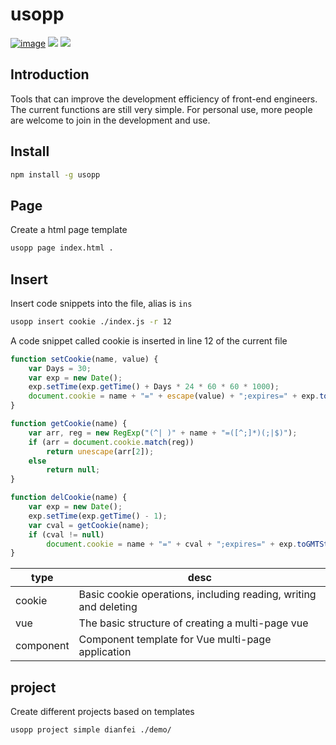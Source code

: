 # usopp

[![image](https://img.shields.io/npm/v/usopp.svg)](https://www.npmjs.com/package/usopp)
[![](https://img.shields.io/npm/l/usopp.svg)](https://www.npmjs.com/package/usopp)
[![](https://img.shields.io/github/issues/everygit/usopp)](https://github.com/everygit/usopp/issues)

## Introduction

Tools that can improve the development efficiency of front-end engineers. The current functions are still very simple. For personal use, more people are welcome to join in the development and use.

## Install

```sh
npm install -g usopp
```

## Page

Create a html page template

```sh
usopp page index.html .
```

## Insert

Insert code snippets into the file, alias is `ins`

```sh
usopp insert cookie ./index.js -r 12
```

A code snippet called cookie is inserted in line 12 of the current file

```js
function setCookie(name, value) {
    var Days = 30;
    var exp = new Date();
    exp.setTime(exp.getTime() + Days * 24 * 60 * 60 * 1000);
    document.cookie = name + "=" + escape(value) + ";expires=" + exp.toGMTString();
}

function getCookie(name) {
    var arr, reg = new RegExp("(^| )" + name + "=([^;]*)(;|$)");
    if (arr = document.cookie.match(reg))
        return unescape(arr[2]);
    else
        return null;
}

function delCookie(name) {
    var exp = new Date();
    exp.setTime(exp.getTime() - 1);
    var cval = getCookie(name);
    if (cval != null)
        document.cookie = name + "=" + cval + ";expires=" + exp.toGMTString();
}
```

type | desc
--|--
cookie | Basic cookie operations, including reading, writing and deleting
vue | The basic structure of creating a multi-page vue
component | Component template for Vue multi-page application


## project

Create different projects based on templates

```sh
usopp project simple dianfei ./demo/
```